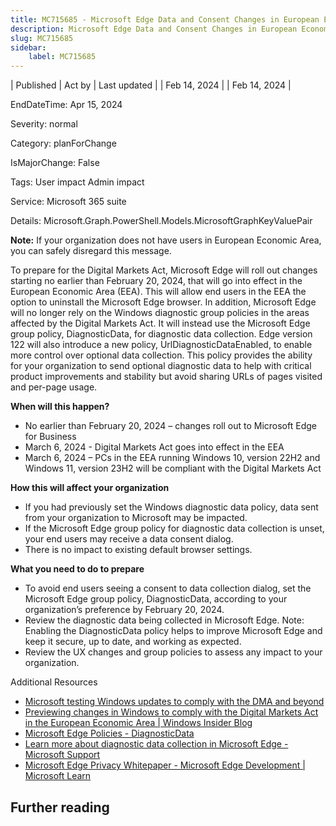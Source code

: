 ```yaml
---
title: MC715685 - Microsoft Edge Data and Consent Changes in European Economic Area
description: Microsoft Edge Data and Consent Changes in European Economic Area
slug: MC715685
sidebar:
    label: MC715685
---
```


| Published | Act by | Last updated |
| Feb 14, 2024 |  | Feb 14, 2024 |

EndDateTime: Apr 15, 2024

Severity: normal

Category: planForChange

IsMajorChange: False

Tags: User impact Admin impact

Service: Microsoft 365 suite

Details: Microsoft.Graph.PowerShell.Models.MicrosoftGraphKeyValuePair

<p><b>Note:</b>&nbsp;If your organization does not have users in European Economic Area, you can safely disregard this message.</p><p>To prepare for the Digital Markets Act, Microsoft Edge will roll out changes starting no earlier than February 20, 2024, that will go into effect in the European Economic Area (EEA). This will allow end users in the EEA the option to uninstall the Microsoft Edge browser. In addition, Microsoft Edge will no longer rely on the Windows diagnostic group policies in the areas affected by the Digital Markets Act. It will instead use the Microsoft Edge group policy, DiagnosticData, for diagnostic data collection. Edge version 122 will also introduce a new policy, UrlDiagnosticDataEnabled, to enable more control over optional data collection. This policy provides the ability for your organization to send optional diagnostic data to help with critical product improvements and stability but avoid sharing URLs of pages visited and per-page usage. 
</p><p><b>When will this happen?</b>
</p><ul><li>No earlier than February 20, 2024 – changes roll out to Microsoft Edge for Business  
</li><li>March 6, 2024 - Digital Markets Act goes into effect in the EEA
</li><li>March 6, 2024 – PCs in the EEA running Windows 10, version 22H2 and Windows 11, version 23H2 will be compliant with the Digital Markets Act
</li></ul><p><b>How this will affect your organization</b>
</p><ul><li>If you had previously set the Windows diagnostic data policy, data sent from your organization to Microsoft may be impacted. 
</li><li>If the Microsoft Edge group policy for diagnostic data collection is unset, your end users may receive a data consent dialog. 
</li><li>There is no impact to existing default browser settings.
</li></ul><p><b>What you need to do to prepare</b>
</p><ul><li>To avoid end users seeing a consent to data collection dialog, set the Microsoft Edge group policy, DiagnosticData, according to your organization’s preference by February 20, 2024. 
</li><li>Review the diagnostic data being collected in Microsoft Edge. Note: Enabling the DiagnosticData policy helps to improve Microsoft Edge and keep it secure, up to date, and working as expected.
</li><li>Review the UX changes and group policies to assess any impact to your organization. 
</li></ul><p>Additional Resources
</p><ul><li><a href="https://blogs.microsoft.com/eupolicy/2023/11/22/windows-updates-comply-dma-edge/" target="_blank">Microsoft testing Windows updates to comply with the DMA and beyond</a></li><li><a href="https://blogs.windows.com/windows-insider/2023/11/16/previewing-changes-in-windows-to-comply-with-the-digital-markets-act-in-the-european-economic-area/" target="_blank">Previewing changes in Windows to comply with the Digital Markets Act in the European Economic Area | Windows Insider Blog</a>
</li><li><a href="https://learn.microsoft.com/en-us/deployedge/microsoft-edge-policies#diagnosticdata" target="_blank">Microsoft Edge Policies - DiagnosticData</a>
</li><li><a href="https://support.microsoft.com/en-us/microsoft-edge/learn-more-about-diagnostic-data-collection-in-microsoft-edge-7fcee15b-39f7-ba02-bc59-9eef622c1a9f" target="_blank">Learn more about diagnostic data collection in Microsoft Edge - Microsoft Support</a>
</li><li><a href="https://learn.microsoft.com/microsoft-edge/privacy-whitepaper/#diagnostic-data" target="_blank">Microsoft Edge Privacy Whitepaper - Microsoft Edge Development | Microsoft Learn</a>
</li></ul>

## Further reading
